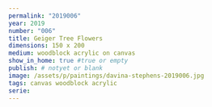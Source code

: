 ```yaml
---
permalink: "2019006"
year: 2019
number: "006"
title: Geiger Tree Flowers
dimensions: 150 x 200
medium: woodblock acrylic on canvas
show_in_home: true #true or empty
publish: # notyet or blank
image: /assets/p/paintings/davina-stephens-2019006.jpg
tags: canvas woodblock acrylic
serie:
---
```

